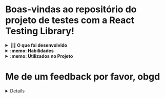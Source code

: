 # Boas-vindas ao repositório do projeto de testes com a React Testing Library!
<details>
  <summary><strong>👨‍💻 O que foi desenvolvido</strong></summary><br />

  - Nesse projeto foram escritos testes para uma aplicação React que já está criada e configurada, utilizando [`Jest`](https://jestjs.io/) e a biblioteca [`React Testing Library`](https://testing-library.com/). Você não precisará realizar nenhuma configuração adicional.
 
  - A aplicação contém uma implementação completa de todos os requisitos da Pokédex. Seu trabalho será, para cada requisito listado, escrever testes que garantam sua corretude. Cuidado com [testes _falsos positivos_](https://talkingabouttesting.com/2015/08/04/falsos-negativos-falsos-positivos-verdadeiros-negativos-e-verdadeiros-positivos/). Falsos positivos serão desconsiderados na avaliação.
</details>

<details>
  <summary><strong>:memo: Habilidades</strong></summary><br />

  Neste projeto, fui é capaz de:

  * Utilizar os seletores (queries) da React-Testing-Library em testes automatizados;

  * Simular eventos com a React-Testing-Library em testes automatizados;

  * Testar fluxos lógicos assíncronos com a React-Testing-Library;

  * Escrever testes que permitam a refatoração da estrutura dos componentes da aplicação sem necessidade de serem alterados;

  * Testar inputs.
</details>

<details>
  <summary><strong>:memo: Utilizados no Projeto</strong></summary><br/>

  Neste projeto, foram utilizadas as seguintes ferramentas:

  * Javascript

  * React;

  * React-Testing-Library;

</details>

# Me de um feedback por favor, obgd
<details> 
email: titomalb@gmail.com
phone: +5561982617443
</details>




  

